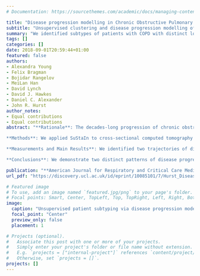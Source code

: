 ```yaml
---
# Documentation: https://sourcethemes.com/academic/docs/managing-content/

title: "Disease progression modelling in Chronic Obstructive Pulmonary Disease"
subtitle: "Unsupervised clustering and disease progression modelling of COPD"
summary: "We identified subtypes of patients with COPD with distinct longitudinal progression patterns using a novel machine-learning tool called Subtype and Stage Inference (SuStaIn) and evaluated the potential for unsupervised diseased progression modelling for patient stratification in COPD. We demonstrated two distinct patterns of disease progression in COPD using SuStaIn, likely representing different endotypes. One third of healthy smokers have detectable imaging changes, suggesting a new biomarker of early COPD."
tags: []
categories: []
date: 2018-09-01T20:59:44+01:00
featured: false
authors: 
- Alexandra Young
- Felix Bragman 
- Bojidar Rangelov
- MeiLan Han
- David Lynch
- David J. Hawkes
- Daniel C. Alexander
- John R. Hurst
author_notes:
- Equal contributions
- Equal contributions
abstract: "**Rationale**: The decades-long progression of chronic obstructive pulmonary disease (COPD) renders identifying different trajectories of disease progression challenging.Objectives: To identify subtypes of patients with COPD with distinct longitudinal progression patterns using a novel machine-learning tool called Subtype and Stage Inference (SuStaIn) and to evaluate the utility of SuStaIn for patient stratification in COPD. \n 

**Methods**: We applied SuStaIn to cross-sectional computed tomography imaging markers in 3,698 Global Initiative for Chronic Obstructive Lung Disease (GOLD) 1-4 patients and 3,479 controls from the COPDGene (COPD Genetic Epidemiology) study to identify subtypes of patients with COPD. We confirmed the identified subtypes and progression patterns using ECLIPSE (Evaluation of COPD Longitudinally to Identify Predictive Surrogate Endpoints) data. We assessed the utility of SuStaIn for patient stratification by comparing SuStaIn subtypes and stages at baseline with longitudinal follow-up data. \n

**Measurements and Main Results**: We identified two trajectories of disease progression in COPD: a Tissue→Airway subtype (n = 2,354, 70.4%), in which small airway dysfunction and emphysema precede large airway wall abnormalities, and an Airway→Tissue subtype (n = 988, 29.6%), in which large airway wall abnormalities precede emphysema and small airway dysfunction. Subtypes were reproducible in ECLIPSE. Baseline stage in both subtypes correlated with future FEV1/FVC decline (r = -0.16 [P < 0.001] in the Tissue→Airway group; r = -0.14 [P = 0.011] in the Airway→Tissue group). SuStaIn placed 30% of smokers with normal lung function at elevated stages, suggesting imaging changes consistent with early COPD. Individuals with early changes were 2.5 times more likely to meet COPD diagnostic criteria at follow-up. \n

**Conclusions**: We demonstrate two distinct patterns of disease progression in COPD using SuStaIn, likely representing different endotypes. One third of healthy smokers have detectable imaging changes, suggesting a new biomarker of early COPD." 

publication: "**American Journal for Respiratory and Critical Care Medicine (acceptance rate < 8%)**"
url_pdf: "https://discovery.ucl.ac.uk/id/eprint/10085101/7/Hurst_Disease%20Progression%20Modelling%20in%20Chronic%20Obstructive%20Pulmonary%20Disease%20%28COPD%29_AAM.pdf"

# Featured image
# To use, add an image named `featured.jpg/png` to your page's folder.
# Focal points: Smart, Center, TopLeft, Top, TopRight, Left, Right, BottomLeft, Bottom, BottomRight.
image:
  caption: "Unsupervised patient subtyping via disease progression modelling"
  focal_point: "Center"
  preview_only: false
  placement: 1

# Projects (optional).
#   Associate this post with one or more of your projects.
#   Simply enter your project's folder or file name without extension.
#   E.g. `projects = ["internal-project"]` references `content/project/deep-learning/index.md`.
#   Otherwise, set `projects = []`.
projects: []
---
```

